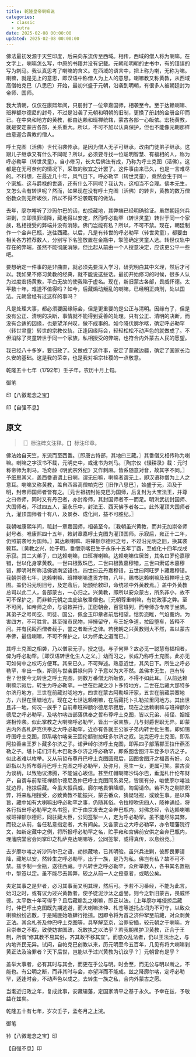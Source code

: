 ```yaml
---
title: 乾隆皇帝喇嘛说
categories:
  - classic
  - sutra
date: 2025-02-08 00:00:00
updated: 2025-02-08 00:00:00
---
```


佛法最初发源于天竺印度，后来向东流传至西域。相传，西域的僧人称为喇嘛。在文字上，喇嘛怎么写，中原的书籍并没有记载。元朝和明朝的史书中，有的错误的写为刺马。我认真思考了喇嘛的含义。在西域的语言中，把上称为喇，无称为嘛。喇嘛，就是无上的意思，即汉语中称僧人为上人的意思。喇嘛教又称黄教，从西域高僧帕克巴（八思巴）开始，最初兴盛于元朝，沿袭到明朝，有很多人被朝廷封为帝师、国师。

我大清朝，仅仅在康熙年间，只册封了一位章嘉国师，相袭至今。至于达赖喇嘛、班禅额尔德尼的封号，不过是沿袭了元朝和明朝的旧制，更换了册封的金册金印而已。在中央和地方的黄教，都由达赖和班禅统辖，蒙古各部一心皈依。宏扬黄教，就是安定蒙古各部，关系重大。所以，不可不加以认真保护，但也不能像元朝那样曲意迎合黄教的僧人。

呼土克图（活佛）世代沿袭传承，是因为僧人无子可继承，改由门徒弟子继承。这跟儿子继承又有什么不同呢？所以，必须要寻找一位聪明智慧、有福相的人，称为呼必勒罕（转世灵童）。自小修习，长大后佛法有成，乃称为呼土克图（活佛）。这都是在无可奈何的情况下，采取的权宜之计罢了。这件事由来已久，也是一言难尽的。不料想，在最近几十年，风气日下。呼必勒罕（转世灵童），竟然会生于同一个家族。这与爵禄的世袭，还有什么不同呢？我认为，这相当不合理。佛本无生，又怎么会有转世呢？然而，如果现在没有呼土克图（活佛）的转世，黄教的数万僧俗教众则无所皈依，所以不得不沿袭既有的做法。

去年，廓尔喀听了沙玛尔巴的话，劫掠藏地，其弊端已经明确验证。虽然朝廷兴兵进剿，立即畏罪请降，藏地得以安定，然而呼必勒罕（转世灵童）转世于同一个家族，私相授受的弊端并没有消除。佛门岂能有私？所以，不可不禁。现在，朝廷制作一个金奔巴瓶，送往西藏。以后，凡是有转世的呼必勒罕（转世灵童），都要由相关各方推荐数人，分别写下名签放置在金瓶中，掣签确定灵童人选。转世仪轨中存在的弊端，虽然不能彻底消除，但比起从前由一个人授意决定，应该更公平一些吧。

要想确定一件事的是非曲直，就必须先要深入学习，研究明白其中义理，然后才可以。我如果不修习黄教的经典，就不能说这些话。最初开始修习的时候，很多人认为过度宏扬黄教，平白无故的使我陷于虚名。现在，新旧蒙古各部，畏威怀德。太平数十年，难道不值得吗？如今，后藏煽动叛乱的喇嘛，已经明正典刑，处以国法。元朝曾经有过这样的事吗？

凡是处理大事，都必须要因缘际会，但是更重要的是公正与清明。因缘有了，但是没有公正、清明的决断，事情就不能得到妥善的处理。只有公正、清明的决断，而没有合适的因缘，也是望洋兴叹，做不成事的。如今降伏廓尔喀，确定呼必勒罕（转世灵童）转世的宗教仪轨，正逢因缘际会，轻轻松松不动声色的就做成了。不但消除了灵童转世于同一个家族，私相授受的弊端，也符合内外蒙古人民的愿望。

我已经八十多岁，要归政了。又做成了这件事，安定了蒙藏边疆，确定了国家长治久安的基础。这是我的荣幸，也是我对祖宗社稷的一点敬意。

乾隆五十七年（1792年）壬子年，农历十月上旬。

御笔

印【八徵耄念之宝】

印【自强不息】


## 原文

> 〖〗标注碑文注释。【】标注印章。

佛法始自天竺，东流而至西番。〖即唐古特部，其地曰三藏。〗其番僧又相传称为喇嘛。喇嘛之字汉书不载，元明史中，或讹书为刺马。〖陶宗仪《辍耕录》载：元时称帝师为刺马。毛奇龄《明武宗外纪》又作刺麻。皆系随意对音，故其字不同。〗予细思其义，盖西番语谓上曰喇，谓无曰嘛，喇嘛者谓无上，即汉语称僧为上人之意耳。喇嘛又称黄教，盖自西番高僧帕克巴〖旧作八思巴〗，始盛于元，沿及于明，封帝师国师者皆有之。〖元世祖初封帕克巴为国师，后复封为大宝法王，并尊之曰帝师，同时又有丹巴者，亦封帝师，其封国师者不一而足。明洪武初封国师、大国师者，不过四五人，至永乐中，封法王、西天佛予者各二。此外灌顶大国师者九，灌顶国师者十有八，及景泰、成化间，益不可胜纪。〗

我朝唯康熙年间，祗封一章嘉国师，相袭至今。〖我朝虽兴黄教，而并无加崇帝师封号者。唯康熙四十五年，敕封章嘉呼土克图为灌顶国师。示寂后，雍正十二年，仍照前袭号为国师。〗其达赖喇嘛、班禅额尔德尼之号，不过沿元明之旧，换其袭敕耳。〖黄教之兴，始于明，番僧宗喀巴生于永乐十五年丁酉，至成化十四年戊戌示寂。其二大弟子，曰达赖喇嘛，曰班禅喇嘛。达赖喇嘛位居首，其名曰罗伦嘉穆错，世以化身掌黄教。一世曰根敦珠巴，二世曰根敦嘉穆错，三世曰索诺木嘉穆错，即明时所称活佛锁南坚错也，四世曰云丹嘉穆错，五世曰阿旺罗卜藏嘉穆错。我朝崇德七年，达赖喇嘛、班禅喇嘛遣贡方物，八年，赐书达赖喇嘛及班禅呼土克图。盖仍沿元明旧号，及定鼎后，始颁给敕印，命统领中外黄教焉。〗盖中外黄教总司以此二人，各部蒙古，一心归之。兴黄教，即所以安众蒙古，所系非小，故不可不保护之，而非若元朝之曲庇谄敬番僧也。〖元朝尊重喇嘛，有妨政事之弊。至不可问，如帝师之命，与诏敕并行。正衙朝会，百官班列，而帝师亦专席于坐隅。其弟子之号司空、司徒、国公，佩金玉印章者前后相望。怙势恣睢，气焰薰灼。为害四方，不可胜言。甚至强市民物，捽捶留守，与王妃争道，拉殴堕车，皆释不问。并有民殴西僧者截手，詈之者断舌之律。若我朝之兴黄教则大不然，盖以蒙古奉佛，最信喇嘛，不可不保护之，以为怀柔之道而已。〗

其呼土克图之相袭，乃以僧家无子，授之徒。与子何异？故必觅一聪慧有福相者，俾为呼必勒罕。〖即汉语转世化生人之义。〗幼而习之，长成乃称呼土克图。此亦无可如何中之权巧方便耳。其来已久，不可殚述。熟意近世，其风日下。所生之呼必勒罕，率出一族，斯则与世袭爵禄何异？予意以为大不然。盖佛本无生，岂有转世？但使今无转世之呼土克图，则数万番僧无所皈依，不得不如此耳。〖从前达赖喇嘛示寂后，转生为呼必勒罕。一世在后藏之沙卜多特地方，二世在后藏大那特多尔济丹地方，三世在前藏对咙地方，四世在蒙古阿勒坦汗家，五世在前藏崇寨地方，六世在里塘地方。现在之七世达赖喇嘛，在后藏托卜扎勒拉里冈地方。其出世且非一地，何况一族乎？自前辈班禅额尔德尼示寂后，现在之达赖喇嘛与班禅额尔德尼之呼必勒罕，及喀尔喀四部落供奉之哲布尊呼土克图，皆以兄弟、叔侄、姻娅递相传袭。似此掌教之大喇嘛呼必勒罕，皆出一家亲族，几与封爵世职无异。即蒙古内外各札萨克供奉之大呼必勒罕，近亦有各就王公家子弟内转世化生者。即如锡呼图呼土克图，即系喀尔喀亲王固伦额驸拉旺多尔济之叔。达克巴呼土克图，即系阿拉善亲王罗卜藏多尔济之子。诺尹绰尔济呼土克图，即系四子部落郡王拉什燕丕勒之子。堪卜诺们汗札木巴勒多尔济之呼必勒罕，即系图舍图汗车登多尔济之子。似此者难以枚举。又从前哲布尊丹巴呼土克图圆寂后，因图舍图汗之福晋有妊，众即指以为哲布尊丹巴呼土克图之呼必勒罕，及弥月，竞生一女，更属可笑。蒙古资为谈柄，以致物议沸腾，不能诚心皈信。甚至红帽喇嘛沙玛尔巴，垂涎札什伦布财产，自谓与前辈班禅额尔德尼及仲巴呼土克图同系弟兄，皆属有分，唆使廓尔喀滋扰边界，抢掠后藏。今虽大振兵威，廓尔喀畏惧降顺，匍匐请命。若不为之剔除积弊，将来私相授受，必致黄教不能振兴，蒙古番众，猜疑轻视，或致生事。是以降旨，藏中如有大喇嘛出呼必勒罕之事，仍随其俗。令拉穆吹忠四人，降神诵经，将各行指出呼必勒罕之名书签，贮于由京发去之金奔巴瓶内，对佛念经，令达赖喇嘛或班禅额尔德尼，同驻藏大臣，公同签掣一人，定为呼必勒罕。虽不能尽除其弊，而较之从前，各任私意指定者，大有间矣。又各蒙古之大呼必勒罕，亦令理藩院行文，如新定藏中之例，将所报呼必勒罕之名，贮手雍和宫佛前安供之金奔巴瓶内，理藩院堂官会同掌印之札萨克达喇嘛等，公同签掣，或得真传，以息纷竞。〗

去岁廓尔喀之听沙玛尔巴之语，劫掠藏地，已其明验。虽兴兵进剿，彼即畏罪请降，藏地以安，然转生之呼必勒罕，出于一族，是乃为私。佛岂有私？故不可不禁。兹予制一金瓶，送往西藏。于凡转世之呼必勒罕，众所举数人，各书其名置瓶中，掣签以定。虽不能尽去其弊，较之从前一人之授意者，或略公矣。

夫定其事之是非者，必习其事而又明其理，然后可。予若不习番经，不能为此言。始习之时，或有议为过兴黄教者，使予徒泥沙汰之虚誉。则今之新旧蒙古，畏威怀德。太平数十年可得乎？且后藏煽乱之喇嘛，即正以法。〖上年廓尔喀侵掠后藏时，仲巴呼土克图既先期逃避，而大喇嘛济仲、札苍等遂托占词为不可守，以致众喇嘛纷纷逃散，于是贼匪始敢肆行抢掠。因即令将为首之济仲挐至前藏，对众剥黄正法。其余札苍及仲巴呼土克图等，具孥解至京，治罪安插，较元朝之于喇嘛，方且崇奉之不暇，致使妨害国政，况敢执之以法乎？若我朝虽护卫黄教，正合于王制，所谓“修其教不易其俗，齐其政不移其宜”。而惑众乱法者，仍以王法治之，与内地齐民无异。试问，自帕克巴创教以来，历元明至今五百年，几见有将大喇嘛剥黄正法及治罪者？天下后世，岂能以予过兴黄教为讥议乎？〗元朝曾有是乎？

盖举大事者，必有其时与其会，而更在乎公与明。时会至，而无公与明以断之，不能也。有公明之断，而非其时与会，亦望洋而不能成。兹之降廓尔喀，定呼必勒罕，适逢时会，不动声色以成之。去转生一族之私，合内外蒙古之愿。

当耄近归政之年，复成此事，安藏辑藩，定国家清平之基于永久。予幸在兹，予敬益在兹矣。

乾隆五十有七年，岁次壬子，孟冬月之上浣。

御笔

钤【八徵耄念之宝】印

【自强不息】印